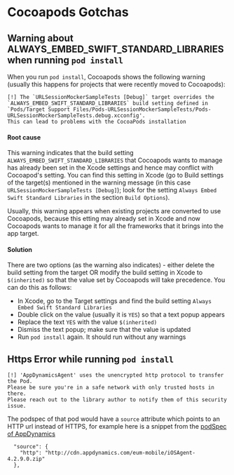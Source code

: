 # Cocoapods Gotchas

## Warning about ALWAYS_EMBED_SWIFT_STANDARD_LIBRARIES when running `pod install`
When you run `pod install`, Cocoapods shows the following warning (usually this happens for projects that were recently moved to Cocoapods):
```
[!] The `URLSessionMockerSampleTests [Debug]` target overrides the 
`ALWAYS_EMBED_SWIFT_STANDARD_LIBRARIES` build setting defined in 
`Pods/Target Support Files/Pods-URLSessionMockerSampleTests/Pods-URLSessionMockerSampleTests.debug.xcconfig'. 
This can lead to problems with the CocoaPods installation
```
#### Root cause
This warning indicates that the build setting `ALWAYS_EMBED_SWIFT_STANDARD_LIBRARIES` that Cocoapods wants to manage has already been set in the Xcode settings and hence may conflict with Cocoapod's setting. You can find this setting in Xcode (go to Build settings of the target(s) mentioned in the warning message (in this case `URLSessionMockerSampleTests [Debug]`); look for the setting `Always Embed Swift Standard Libraries` in the section `Build Options`).

Usually, this warning appears when existing projects are converted to use Cocoapods, because this etting may already set in Xcode and now Cocoapods wants to manage it for all the frameworks that it brings into the app target. 

#### Solution
There are two options (as the warning also indicates) - either delete the build setting from the target OR modify the build setting in Xcode to `$(inherited)` so that the value set by Cocoapods will take precedence. You can do this as follows:
* In Xcode, go to the Target settings and find the build setting `Always Embed Swift Standard Libraries`
* Double click on the value (usually it is `YES`) so that a text popup appears
* Replace the text `YES` with the value `$(inherited)`
* Dismiss the text popup; make sure that the value is updated
* Run `pod install` again. It should run without any warnings

## Https Error while running `pod install`

```text
[!] 'AppDynamicsAgent' uses the unencrypted http protocol to transfer the Pod. 
Please be sure you're in a safe network with only trusted hosts in there. 
Please reach out to the library author to notify them of this security issue.
```

The podspec of that pod would have a `source` attribute which points to an HTTP url instead of HTTPS, for example here is a snippet from the [podSpec of AppDynamics](https://github.com/CocoaPods/Specs/blob/d0ec5a65e80656c8d78e12ff19f251df879e0bc2/Specs/0/b/f/AppDynamicsAgent/42.9.0/AppDynamicsAgent.podspec.json)

```text
  "source": {
    "http": "http://cdn.appdynamics.com/eum-mobile/iOSAgent-4.2.9.0.zip"
  },
```



